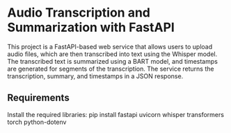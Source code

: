 # Audio Transcription and Summarization with FastAPI
This project is a FastAPI-based web service that allows users to upload audio files, which are then transcribed into text using the Whisper model. The transcribed text is summarized using a BART model, and timestamps are generated for segments of the transcription. The service returns the transcription, summary, and timestamps in a JSON response.
## Requirements
Install the required libraries:
pip install fastapi uvicorn whisper transformers torch python-dotenv
